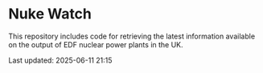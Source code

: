 # Nuke Watch

This repository includes code for retrieving the latest information available on the output of EDF nuclear power plants in the UK.

Last updated: 2025-06-11 21:15
